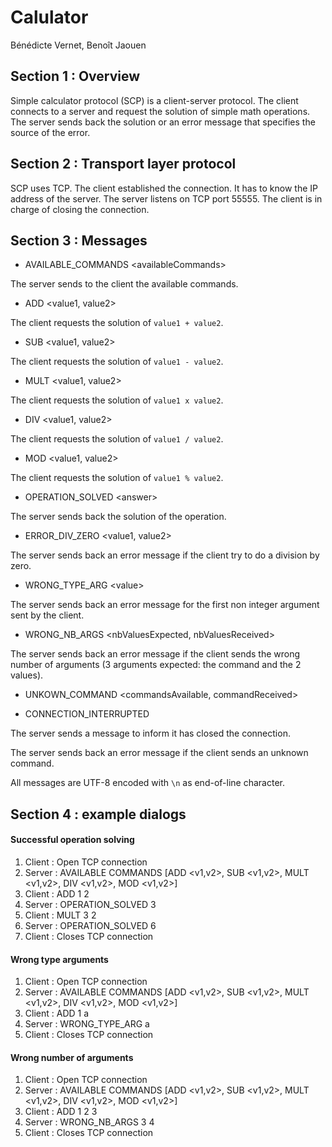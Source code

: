 # Calulator
Bénédicte Vernet, Benoît Jaouen

## Section 1 : Overview
Simple calculator protocol (SCP) is a client-server protocol. The client connects to a server and request the solution of simple math operations. The server sends back the solution or an error message that specifies the source of the error.

## Section 2 : Transport layer protocol
SCP uses TCP. The client established the connection. It has to know the IP address of the server. The server listens on TCP port 55555. 
The client is in charge of closing the connection.

## Section 3 : Messages

- AVAILABLE_COMMANDS \<availableCommands>

The server sends to the client the available commands.

- ADD <value1, value2>

The client requests the solution of `value1 + value2`.

- SUB <value1, value2>

The client requests the solution of `value1 - value2`.

- MULT <value1, value2>

The client requests the solution of `value1 x value2`.

- DIV <value1, value2>

The client requests the solution of `value1 / value2`.

- MOD <value1, value2>

The client requests the solution of `value1 % value2`.

- OPERATION_SOLVED \<answer>

The server sends back the solution of the operation.

- ERROR_DIV_ZERO <value1, value2>

The server sends back an error message if the client try to do a division by zero.

- WRONG_TYPE_ARG \<value>

The server sends back an error message for the first non integer argument sent by the client.

- WRONG_NB_ARGS <nbValuesExpected, nbValuesReceived>

The server sends back an error message if the client sends the wrong number of arguments (3 arguments expected: the command and the 2 values).

- UNKOWN_COMMAND <commandsAvailable, commandReceived>

- CONNECTION_INTERRUPTED

The server sends a message to inform it has closed the connection.


The server sends back an error message if the client sends an unknown command. 

All messages are UTF-8 encoded with `\n` as end-of-line character. 

## Section 4 : example dialogs

#### Successful operation solving

1. Client : Open TCP connection
2. Server : AVAILABLE COMMANDS [ADD <v1,v2>, SUB <v1,v2>, MULT <v1,v2>, DIV <v1,v2>, MOD <v1,v2>]
3. Client : ADD 1 2
4. Server : OPERATION_SOLVED 3
5. Client : MULT 3 2 
6. Server : OPERATION_SOLVED 6
7. Client : Closes TCP connection

#### Wrong type arguments

1. Client : Open TCP connection
2. Server : AVAILABLE COMMANDS [ADD <v1,v2>, SUB <v1,v2>, MULT <v1,v2>, DIV <v1,v2>, MOD <v1,v2>]
3. Client : ADD 1 a
4. Server : WRONG_TYPE_ARG a
5. Client : Closes TCP connection

#### Wrong number of arguments

1. Client : Open TCP connection
2. Server : AVAILABLE COMMANDS [ADD <v1,v2>, SUB <v1,v2>, MULT <v1,v2>, DIV <v1,v2>, MOD <v1,v2>]
3. Client : ADD 1 2 3
4. Server : WRONG_NB_ARGS 3 4
5. Client : Closes TCP connection
